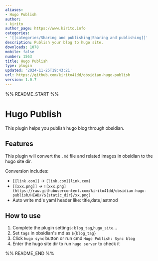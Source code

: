 ```yaml
---
aliases:
- Hugo Publish
author:
- kirito
author_page: https://www.kirito.info
categories:
- '[[categories/Sharing and publishing|Sharing and publishing]]'
description: Publish your blog to hugo site.
downloads: 1078
mobile: false
number: 1563
title: Hugo Publish
type: plugin
updated: '2024-11-25T19:43:21'
url: https://github.com/kirito41dd/obsidian-hugo-publish
version: 1.0.7
---
```


%% README_START %%

# Hugo Publish

This plugin helps you publish hugo blog through obsidian.

## Features
This plugin will convert the `.md` file and related images in obsidian to the hugo site dir.

Conversion includes:
- `[[link.com]]` -> `[link.com](link.com)`
- `[[xxx.png]]` -> `![xxx.png](https://raw.githubusercontent.com/kirito41dd/obsidian-hugo-publish/HEAD//${static_dir}/xx.png)`
- Auto write md's yaml header like: title,date,lastmod 

## How to use

1. Complete the plugin settings: `blog_tag`,`hugo_site`...
2. Set `tags` in obsidian's md as `${blog_tag}`
3. Click `hugo sync` button or run cmd `Hugo Publish: Sync blog`
4. Enter the hugo site dir to run `hugo server` to check it



%% README_END %%